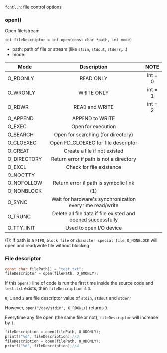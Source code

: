 ``fcntl.h``: file control options

### open()

Open file/stream

``int fileDescriptor = int open(const char *path, int mode)``

* path: path of file or stream (like ``stdin``, ``stdout``, ``stderr``,...)
* mode:

| Mode | Description|NOTE
| ------- |:------:|:--------:|
|O_RDONLY | READ ONLY|int = 0|
|O_WRONLY | WRITE ONLY|int = 1|
|O_RDWR| READ and WRITE|int = 2|
|O_APPEND|APPEND to WRITE|
|O_EXEC|Open for execution|
|O_SEARCH|Open for searching (for directory)|
|O_CLOEXEC| Open FD_CLOEXEC for file descriptor|
|O_CREAT | Create a file if not existed|
|O_DIRECTORY| Return error if path is not a directory|
|O_EXCL| Check for file existence|
|O_NOCTTY||
|O_NOFOLLOW| Return error if path is symbolic link|
|O_NONBLOCK| (1)|
|O_SYNC| Wait for hardware's synchronization every time read/write|
|O_TRUNC| Delete all file data if file existed and opened successfully|
|O_TTY_INIT| Used to open I/O device|

(1): If path is a ``FIFO``, ``block file`` or ``character special file``, ``O_NONBLOCK`` will open and read/write file without blocking

### File descriptor

```c
const char filePath[] = "test.txt";
fileDescriptor = open(filePath, O_WRONLY);
```

If this ``open()`` line of code is run the first time inside the source code and ``test.txt`` exists, then ``fileDescription`` is ``3``.

``0``, ``1`` and ``2`` are file descriptor value of ``stdin``, ``stdout`` and ``stderr``

However, ``open("/dev/stdin", O_RDONLY)`` returns ``3``.

Everytime any file open (the same file or not), ``fileDescriptor`` will increase by ``1``.

```c
fileDescription = open(filePath, O_RDONLY);
printf("%d", fileDescription);//3
fileDescription = open(filePath, O_RDONLY);
printf("%d", fileDescription);//4
```